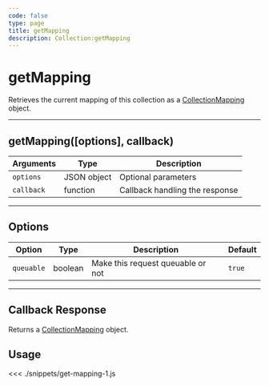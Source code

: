 ```yaml
---
code: false
type: page
title: getMapping
description: Collection:getMapping
---
```


# getMapping

Retrieves the current mapping of this collection as a [CollectionMapping](/sdk/js/5/core-classes/collection-mapping) object.

---

## getMapping([options], callback)

| Arguments  | Type        | Description                    |
| ---------- | ----------- | ------------------------------ |
| `options`  | JSON object | Optional parameters            |
| `callback` | function    | Callback handling the response |

---

## Options

| Option     | Type    | Description                       | Default |
| ---------- | ------- | --------------------------------- | ------- |
| `queuable` | boolean | Make this request queuable or not | `true`  |

---

## Callback Response

Returns a [CollectionMapping](/sdk/js/5/core-classes/collection-mapping) object.

## Usage

<<< ./snippets/get-mapping-1.js
